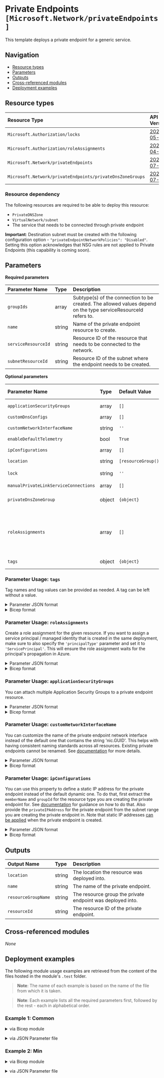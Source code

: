 # Private Endpoints `[Microsoft.Network/privateEndpoints]`

This template deploys a private endpoint for a generic service.

## Navigation

- [Resource types](#Resource-types)
- [Parameters](#Parameters)
- [Outputs](#Outputs)
- [Cross-referenced modules](#Cross-referenced-modules)
- [Deployment examples](#Deployment-examples)

## Resource types

| Resource Type | API Version |
| :-- | :-- |
| `Microsoft.Authorization/locks` | [2020-05-01](https://learn.microsoft.com/en-us/azure/templates/Microsoft.Authorization/2020-05-01/locks) |
| `Microsoft.Authorization/roleAssignments` | [2022-04-01](https://learn.microsoft.com/en-us/azure/templates/Microsoft.Authorization/2022-04-01/roleAssignments) |
| `Microsoft.Network/privateEndpoints` | [2022-07-01](https://learn.microsoft.com/en-us/azure/templates/Microsoft.Network/2022-07-01/privateEndpoints) |
| `Microsoft.Network/privateEndpoints/privateDnsZoneGroups` | [2022-07-01](https://learn.microsoft.com/en-us/azure/templates/Microsoft.Network/2022-07-01/privateEndpoints/privateDnsZoneGroups) |

### Resource dependency

The following resources are required to be able to deploy this resource:

- `PrivateDNSZone`
- `VirtualNetwork/subnet`
- The service that needs to be connected through private endpoint

**Important**: Destination subnet must be created with the following configuration option - `"privateEndpointNetworkPolicies": "Disabled"`. Setting this option acknowledges that NSG rules are not applied to Private Endpoints (this capability is coming soon).

## Parameters

**Required parameters**

| Parameter Name | Type | Description |
| :-- | :-- | :-- |
| `groupIds` | array | Subtype(s) of the connection to be created. The allowed values depend on the type serviceResourceId refers to. |
| `name` | string | Name of the private endpoint resource to create. |
| `serviceResourceId` | string | Resource ID of the resource that needs to be connected to the network. |
| `subnetResourceId` | string | Resource ID of the subnet where the endpoint needs to be created. |

**Optional parameters**

| Parameter Name | Type | Default Value | Allowed Values | Description |
| :-- | :-- | :-- | :-- | :-- |
| `applicationSecurityGroups` | array | `[]` |  | Application security groups in which the private endpoint IP configuration is included. |
| `customDnsConfigs` | array | `[]` |  | Custom DNS configurations. |
| `customNetworkInterfaceName` | string | `''` |  | The custom name of the network interface attached to the private endpoint. |
| `enableDefaultTelemetry` | bool | `True` |  | Enable telemetry via a Globally Unique Identifier (GUID). |
| `ipConfigurations` | array | `[]` |  | A list of IP configurations of the private endpoint. This will be used to map to the First Party Service endpoints. |
| `location` | string | `[resourceGroup().location]` |  | Location for all Resources. |
| `lock` | string | `''` | `['', CanNotDelete, ReadOnly]` | Specify the type of lock. |
| `manualPrivateLinkServiceConnections` | array | `[]` |  | Manual PrivateLink Service Connections. |
| `privateDnsZoneGroup` | object | `{object}` |  | The private DNS zone group configuration used to associate the private endpoint with one or multiple private DNS zones. A DNS zone group can support up to 5 DNS zones. |
| `roleAssignments` | array | `[]` |  | Array of role assignment objects that contain the 'roleDefinitionIdOrName' and 'principalId' to define RBAC role assignments on this resource. In the roleDefinitionIdOrName attribute, you can provide either the display name of the role definition, or its fully qualified ID in the following format: '/providers/Microsoft.Authorization/roleDefinitions/c2f4ef07-c644-48eb-af81-4b1b4947fb11'. |
| `tags` | object | `{object}` |  | Tags to be applied on all resources/resource groups in this deployment. |


### Parameter Usage: `tags`

Tag names and tag values can be provided as needed. A tag can be left without a value.

<details>

<summary>Parameter JSON format</summary>

```json
"tags": {
    "value": {
        "Environment": "Non-Prod",
        "Contact": "test.user@testcompany.com",
        "PurchaseOrder": "1234",
        "CostCenter": "7890",
        "ServiceName": "DeploymentValidation",
        "Role": "DeploymentValidation"
    }
}
```

</details>

<details>

<summary>Bicep format</summary>

```bicep
tags: {
    Environment: 'Non-Prod'
    Contact: 'test.user@testcompany.com'
    PurchaseOrder: '1234'
    CostCenter: '7890'
    ServiceName: 'DeploymentValidation'
    Role: 'DeploymentValidation'
}
```

</details>
<p>

### Parameter Usage: `roleAssignments`

Create a role assignment for the given resource. If you want to assign a service principal / managed identity that is created in the same deployment, make sure to also specify the `'principalType'` parameter and set it to `'ServicePrincipal'`. This will ensure the role assignment waits for the principal's propagation in Azure.

<details>

<summary>Parameter JSON format</summary>

```json
"roleAssignments": {
    "value": [
        {
            "roleDefinitionIdOrName": "Reader",
            "description": "Reader Role Assignment",
            "principalIds": [
                "12345678-1234-1234-1234-123456789012", // object 1
                "78945612-1234-1234-1234-123456789012" // object 2
            ]
        },
        {
            "roleDefinitionIdOrName": "/providers/Microsoft.Authorization/roleDefinitions/c2f4ef07-c644-48eb-af81-4b1b4947fb11",
            "principalIds": [
                "12345678-1234-1234-1234-123456789012" // object 1
            ],
            "principalType": "ServicePrincipal"
        }
    ]
}
```

</details>

<details>

<summary>Bicep format</summary>

```bicep
roleAssignments: [
    {
        roleDefinitionIdOrName: 'Reader'
        description: 'Reader Role Assignment'
        principalIds: [
            '12345678-1234-1234-1234-123456789012' // object 1
            '78945612-1234-1234-1234-123456789012' // object 2
        ]
    }
    {
        roleDefinitionIdOrName: '/providers/Microsoft.Authorization/roleDefinitions/c2f4ef07-c644-48eb-af81-4b1b4947fb11'
        principalIds: [
            '12345678-1234-1234-1234-123456789012' // object 1
        ]
        principalType: 'ServicePrincipal'
    }
]
```

</details>
<p>

### Parameter Usage: `applicationSecurityGroups`

You can attach multiple Application Security Groups to a private endpoint resource.

<details>

<summary>Parameter JSON format</summary>

```json
"applicationSecurityGroups": {
    "value": [
        {
            "id": "<applicationSecurityGroupResourceId>"
        },
        {
            "id": "<applicationSecurityGroupResourceId>"
        }
    ]
}
```

</details>

<details>

<summary>Bicep format</summary>

```bicep
applicationSecurityGroups: [
    {
        id: '<applicationSecurityGroupResourceId>'
    }
    {
        id: '<applicationSecurityGroupResourceId>'
    }
]
```

</details>
<p>

### Parameter Usage: `customNetworkInterfaceName`

You can customize the name of the private endpoint network interface instead of the default one that contains the string 'nic.GUID'. This helps with having consistent naming standards across all resources. Existing private endpoints cannot be renamed. See [documentation](https://learn.microsoft.com/en-us/azure/private-link/manage-private-endpoint?tabs=manage-private-link-powershell#network-interface-rename) for more details.

<details>

<summary>Parameter JSON format</summary>

```json
"customNetworkInterfaceName": {
    "value": "myPrivateEndpointName-Nic"
}
```

</details>

<details>

<summary>Bicep format</summary>

```bicep
customNetworkInterfaceName: 'myPrivateEndpointName-Nic'
```

</details>
<p>

### Parameter Usage: `ipConfigurations`

You can use this property to define a static IP address for the private endpoint instead of the default dynamic one. To do that, first extract the `memberName` and `groupId` for the resource type you are creating the private endpoint for. See [documentation](https://learn.microsoft.com/en-us/azure/private-link/manage-private-endpoint?tabs=manage-private-link-powershell#determine-groupid-and-membername) for guidance on how to do that. Also provide the `privateIPAddress` for the private endpoint from the subnet range you are creating the private endpoint in. Note that static IP addresses [can be applied](https://learn.microsoft.com/en-us/azure/private-link/manage-private-endpoint?tabs=manage-private-link-powershell#custom-properties) when the private endpoint is created.

<details>

<summary>Parameter JSON format</summary>

```json
"customNetworkInterfaceName": {
    "value": [
      {
          "name": "myIPconfig",
          "properties": {
              "memberName": "<memberName>", // e.g. default, sites, blob
              "groupId": "<groupId>", // e.g. vault, registry, blob
              "privateIPAddress": "10.10.10.10"
          }
      }
    ]
}
```

</details>

<details>

<summary>Bicep format</summary>

```bicep
ipConfigurations: [
    {
        name: 'myIPconfig'
        properties: {
            memberName: '<memberName>' // e.g. default, sites, blob
            groupId: '<groupId>' // e.g. vault, registry, blob
            privateIPAddress: '10.10.10.10'
        }
    }
]
```

</details>
<p>

## Outputs

| Output Name | Type | Description |
| :-- | :-- | :-- |
| `location` | string | The location the resource was deployed into. |
| `name` | string | The name of the private endpoint. |
| `resourceGroupName` | string | The resource group the private endpoint was deployed into. |
| `resourceId` | string | The resource ID of the private endpoint. |

## Cross-referenced modules

_None_

## Deployment examples

The following module usage examples are retrieved from the content of the files hosted in the module's `.test` folder.
   >**Note**: The name of each example is based on the name of the file from which it is taken.

   >**Note**: Each example lists all the required parameters first, followed by the rest - each in alphabetical order.

<h3>Example 1: Common</h3>

<details>

<summary>via Bicep module</summary>

```bicep
module privateEndpoints './Microsoft.Network/privateEndpoints/main.bicep' = {
  name: '${uniqueString(deployment().name, location)}-test-npecom'
  params: {
    // Required parameters
    groupIds: [
      'vault'
    ]
    name: '<<namePrefix>>npecom001'
    serviceResourceId: '<serviceResourceId>'
    subnetResourceId: '<subnetResourceId>'
    // Non-required parameters
    applicationSecurityGroups: [
      {
        id: '<id>'
      }
    ]
    customNetworkInterfaceName: '<<namePrefix>>npecom001nic'
    enableDefaultTelemetry: '<enableDefaultTelemetry>'
    ipConfigurations: [
      {
        name: 'myIPconfig'
        properties: {
          groupId: 'vault'
          memberName: 'default'
          privateIPAddress: '10.0.0.10'
        }
      }
    ]
    lock: 'CanNotDelete'
    privateDnsZoneGroup: {
      privateDNSResourceIds: [
        '<privateDNSZoneResourceId>'
      ]
    }
    roleAssignments: [
      {
        principalIds: [
          '<managedIdentityPrincipalId>'
        ]
        principalType: 'ServicePrincipal'
        roleDefinitionIdOrName: 'Reader'
      }
    ]
    tags: {
      Environment: 'Non-Prod'
      Role: 'DeploymentValidation'
    }
  }
}
```

</details>
<p>

<details>

<summary>via JSON Parameter file</summary>

```json
{
  "$schema": "https://schema.management.azure.com/schemas/2019-04-01/deploymentParameters.json#",
  "contentVersion": "1.0.0.0",
  "parameters": {
    // Required parameters
    "groupIds": {
      "value": [
        "vault"
      ]
    },
    "name": {
      "value": "<<namePrefix>>npecom001"
    },
    "serviceResourceId": {
      "value": "<serviceResourceId>"
    },
    "subnetResourceId": {
      "value": "<subnetResourceId>"
    },
    // Non-required parameters
    "applicationSecurityGroups": {
      "value": [
        {
          "id": "<id>"
        }
      ]
    },
    "customNetworkInterfaceName": {
      "value": "<<namePrefix>>npecom001nic"
    },
    "enableDefaultTelemetry": {
      "value": "<enableDefaultTelemetry>"
    },
    "ipConfigurations": {
      "value": [
        {
          "name": "myIPconfig",
          "properties": {
            "groupId": "vault",
            "memberName": "default",
            "privateIPAddress": "10.0.0.10"
          }
        }
      ]
    },
    "lock": {
      "value": "CanNotDelete"
    },
    "privateDnsZoneGroup": {
      "value": {
        "privateDNSResourceIds": [
          "<privateDNSZoneResourceId>"
        ]
      }
    },
    "roleAssignments": {
      "value": [
        {
          "principalIds": [
            "<managedIdentityPrincipalId>"
          ],
          "principalType": "ServicePrincipal",
          "roleDefinitionIdOrName": "Reader"
        }
      ]
    },
    "tags": {
      "value": {
        "Environment": "Non-Prod",
        "Role": "DeploymentValidation"
      }
    }
  }
}
```

</details>
<p>

<h3>Example 2: Min</h3>

<details>

<summary>via Bicep module</summary>

```bicep
module privateEndpoints './Microsoft.Network/privateEndpoints/main.bicep' = {
  name: '${uniqueString(deployment().name, location)}-test-npemin'
  params: {
    // Required parameters
    groupIds: [
      'vault'
    ]
    name: '<<namePrefix>>npemin001'
    serviceResourceId: '<serviceResourceId>'
    subnetResourceId: '<subnetResourceId>'
    // Non-required parameters
    enableDefaultTelemetry: '<enableDefaultTelemetry>'
  }
}
```

</details>
<p>

<details>

<summary>via JSON Parameter file</summary>

```json
{
  "$schema": "https://schema.management.azure.com/schemas/2019-04-01/deploymentParameters.json#",
  "contentVersion": "1.0.0.0",
  "parameters": {
    // Required parameters
    "groupIds": {
      "value": [
        "vault"
      ]
    },
    "name": {
      "value": "<<namePrefix>>npemin001"
    },
    "serviceResourceId": {
      "value": "<serviceResourceId>"
    },
    "subnetResourceId": {
      "value": "<subnetResourceId>"
    },
    // Non-required parameters
    "enableDefaultTelemetry": {
      "value": "<enableDefaultTelemetry>"
    }
  }
}
```

</details>
<p>
